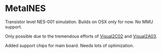 # MetalNES
Transistor level NES-001 simulation. Builds on OSX only for now. No MMU support.

Only possible due to the tremendous efforts of [Visual2C02](https://wiki.nesdev.org/w/index.php/Visual_2C02) and [Visual2A03](http://www.qmtpro.com/~nes/chipimages/visual2a03/). 

Added support chips for main board. Needs lots of optimization.







